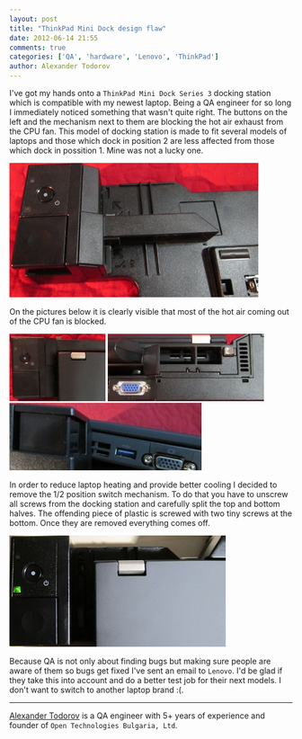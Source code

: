 ```yaml
---
layout: post
title: "ThinkPad Mini Dock design flaw"
date: 2012-06-14 21:55
comments: true
categories: ['QA', 'hardware', 'Lenovo', 'ThinkPad']
author: Alexander Todorov
---
```


I've got my hands onto a `ThinkPad Mini Dock Series 3` docking station which is
compatible with my newest laptop. Being a QA engineer for so long I immediately
noticed something that wasn't quite right. The buttons on the left and the mechanism
next to them are blocking the hot air exhaust from the CPU fan. This model of docking
station is made to fit several models of laptops and those which dock in position 2 are
less affected from those which dock in possition 1. Mine was not a lucky one.

![docking station in position 2](/images/dock/alone.jpg "docking station in position 2")

On the pictures below it is clearly visible that most of the hot air coming out of the CPU
fan is blocked.

![top view](/images/dock/top.jpg "top view")
![back view](/images/dock/back.jpg "back view")
![side view](/images/dock/side.jpg "side view")


In order to reduce laptop heating and provide better cooling I decided to remove the
1/2 position switch mechanism. To do that you have to unscrew all screws from the docking
station and carefully split the top and bottom halves. The offending piece of plastic is
screwed with two tiny screws at the bottom. Once they are removed everything comes off.

![blocking part removed](/images/dock/removed.jpg "blocking part removed")

Because QA is not only about finding bugs but making sure people are aware of them so bugs
get fixed I've sent an email to `Lenovo`. I'd be glad if they take this into account and
do a better test job for their next models. I don't want to switch to another laptop brand :(.

--------------------------

[Alexander Todorov](http://about.me/atodorov) is a QA engineer with 5+ years of experience and
founder of `Open Technologies Bulgaria, Ltd`.
